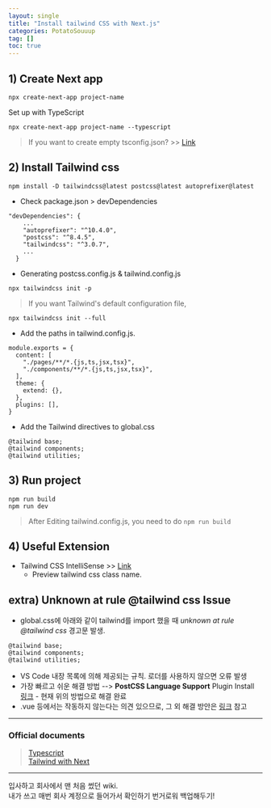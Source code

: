 ```yaml
---
layout: single
title: "Install tailwind CSS with Next.js"
categories: PotatoSouuup
tag: []
toc: true
---
```


## 1) Create Next app

```
npx create-next-app project-name
```

Set up with TypeScript

```
npx create-next-app project-name --typescript
```

> If you want to create empty tsconfig.json? >> [Link](https://nextjs.org/learn/excel/typescript/create-tsconfig)

## 2) Install Tailwind css

```
npm install -D tailwindcss@latest postcss@latest autoprefixer@latest
```

- Check package.json > devDependencies

```
"devDependencies": {
    ...
    "autoprefixer": "^10.4.0",
    "postcss": "^8.4.5",
    "tailwindcss": "^3.0.7",
    ...
  }
```

- Generating postcss.config.js & tailwind.config.js

```
npx tailwindcss init -p
```

> If you want Tailwind's default configuration file,

```
npx tailwindcss init --full
```

- Add the paths in tailwind.config.js.

```
module.exports = {
  content: [
    "./pages/**/*.{js,ts,jsx,tsx}",
    "./components/**/*.{js,ts,jsx,tsx}",
  ],
  theme: {
    extend: {},
  },
  plugins: [],
}
```

- Add the Tailwind directives to global.css

```
@tailwind base;
@tailwind components;
@tailwind utilities;
```

## 3) Run project

```
npm run build
npm run dev
```

> After Editing tailwind.config.js, you need to do `npm run build`

## 4) Useful Extension

- Tailwind CSS IntelliSense >> [Link](https://marketplace.visualstudio.com/items?itemName=bradlc.vscode-tailwindcss)
  - Preview tailwind css class name.

## extra) Unknown at rule @tailwind css Issue

- global.css에 아래와 같이 tailwind를 import 했을 때
  _unknown at rule @tailwind css_ 경고문 발생.

```
@tailwind base;
@tailwind components;
@tailwind utilities;
```

- VS Code 내장 목록에 의해 제공되는 규칙. 로더를 사용하지 않으면 오류 발생
- 가장 빠르고 쉬운 해결 방법
  --> **PostCSS Language Support** Plugin Install [링크](https://marketplace.visualstudio.com/items?itemName=csstools.postcss) - 현재 위의 방법으로 해결 완료
- .vue 등에서는 작동하지 않는다는 의견 있으므로,
  그 외 해결 방안은 [링크](https://stackoverflow.com/questions/47607602/how-to-add-a-tailwind-css-rule-to-css-checker) 참고

---

### Official documents

> [Typescript](https://www.typescriptlang.org/download)  
> [Tailwind with Next](https://tailwindcss.com/docs/guides/nextjs)

---

입사하고 회사에서 맨 처음 썼던 wiki.  
내가 쓰고 매번 회사 계정으로 들어가서 확인하기 번거로워 백업해두기!
